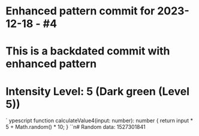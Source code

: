 ﻿# Enhanced pattern commit for 2023-12-18 - #4
# This is a backdated commit with enhanced pattern
# Intensity Level: 5 (Dark green (Level 5))
`	ypescript
function calculateValue4(input: number): number {
    return input * 5 + Math.random() * 10;
}
``n# Random data: 1527301841

